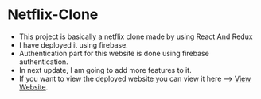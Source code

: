 # Netflix-Clone

* This project is basically a netflix clone made by using React And Redux
* I have deployed it using firebase.
* Authentication part for this website is done using firebase authentication.
* In next update, I am going to add more features to it.
* If you want to view the deployed website you can view it here --> [View Website](https://netflix-clone-4d4e3.web.app/).